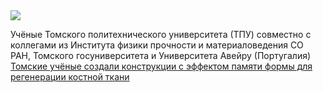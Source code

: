 <!--2025-02-05 13:35:31-->
<div class="yb">
  <div class="rss smaller1 habr"><img src="https://habrastorage.org/getpro/habr/upload_files/34d/f8b/206/34df8b206a9ded76a59f2cb9cdaf5a5c.jpg" /><p>Учёные Томского политехнического университета (ТПУ) совместно с коллегами из Института физики прочности и материаловедения СО РАН, Томского госуниверситета и Университета Авейру (Португалия) <a href="https://link.springer.com/article/10.1007/s42114-024-01084-1"... <br><a class="light" href="https://habr.com/ru/news/879762/?utm_source=habrahabr&utm_medium=rss&utm_campaign=879762">Томские учёные создали конструкции с эффектом памяти формы для регенерации костной ткани</a></div>
</div>
